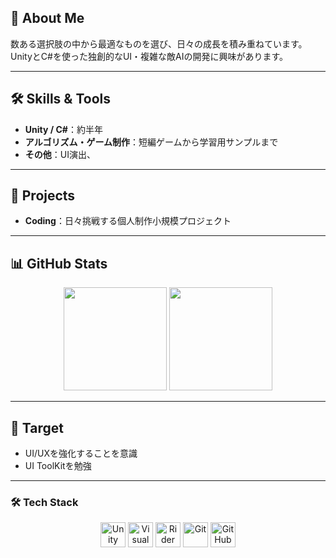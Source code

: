 ## 👋 About Me

数ある選択肢の中から最適なものを選び、日々の成長を積み重ねています。  
UnityとC#を使った独創的なUI・複雑な敵AIの開発に興味があります。

---

## 🛠 Skills & Tools
- **Unity / C#**：約半年
- **アルゴリズム・ゲーム制作**：短編ゲームから学習用サンプルまで
- **その他**：UI演出、

---

## 🚀 Projects
- **Coding**：日々挑戦する個人制作小規模プロジェクト

---

## 📊 GitHub Stats

<p align="center">
  <img src="https://github-readme-stats.vercel.app/api?username=daimaruyama&show_icons=true&count_private=true&theme=radical" height="165"/>
  <img src="https://github-readme-stats.vercel.app/api/top-langs/?username=daimaruyama&layout=compact&theme=radical" height="165"/>
</p>

---

## 🎯 Target
- UI/UXを強化することを意識
- UI ToolKitを勉強

---

### 🛠️ **Tech Stack**

<div align="center">
<img src="https://skillicons.dev/icons?i=unity" width="40" height="40" alt="Unity"/>
<img src="https://skillicons.dev/icons?i=visualstudio" width="40" height="40" alt="Visual Studio"/>
<img src="https://skillicons.dev/icons?i=rider" width="40" height="40" alt="Rider"/>
<img src="https://skillicons.dev/icons?i=git" width="40" height="40" alt="Git"/>
<img src="https://skillicons.dev/icons?i=github" width="40" height="40" alt="GitHub"/>
</div>
